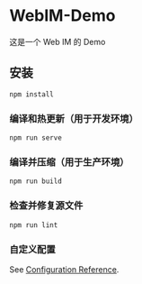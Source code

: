 # WebIM-Demo
这是一个 Web IM 的 Demo

## 安装
```
npm install
```

### 编译和热更新（用于开发环境） 
```
npm run serve
```

### 编译并压缩（用于生产环境） 
```
npm run build
```

### 检查并修复源文件
```
npm run lint
```

### 自定义配置
See [Configuration Reference](https://cli.vuejs.org/config/).
